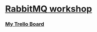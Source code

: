 # [RabbitMQ workshop](https://www.rabbitmq.com)
### [My Trello Board](https://trello.com/b/JLrjbdHg/workshop-rabbitmq-maciej-kalisz)

